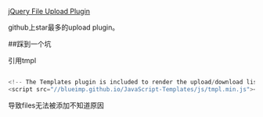 ﻿[jQuery File Upload Plugin](https://github.com/blueimp/jQuery-File-Upload)

github上star最多的upload plugin。

##踩到一个坑

引用tmpl
```js

<!-- The Templates plugin is included to render the upload/download listings -->
<script src="//blueimp.github.io/JavaScript-Templates/js/tmpl.min.js"></script>

```

导致files无法被添加不知道原因